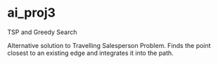 # ai_proj3
TSP and Greedy Search

Alternative solution to Travelling Salesperson Problem. Finds the point closest to an existing edge and integrates it into the path.

